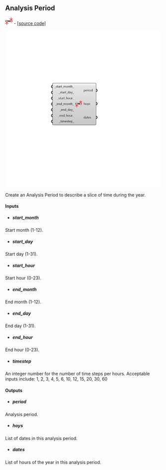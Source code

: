 ## Analysis Period
![](../../images/icons/Analysis_Period.png) - [[source code]](https://github.com/ladybug-tools/ladybug-grasshopper/blob/master/ladybug_grasshopper/src//LB%20Analysis%20Period.py)

![](../../images/components/Analysis_Period.png)

Create an Analysis Period to describe a slice of time during the year.
 



#### Inputs
* ##### start_month 
Start month (1-12). 
* ##### start_day 
Start day (1-31). 
* ##### start_hour 
Start hour (0-23). 
* ##### end_month 
End month (1-12). 
* ##### end_day 
End day (1-31). 
* ##### end_hour 
End hour (0-23). 
* ##### timestep 
An integer number for the number of time steps per hours. Acceptable inputs include: 1, 2, 3, 4, 5, 6, 10, 12, 15, 20, 30, 60 

#### Outputs
* ##### period
Analysis period. 
* ##### hoys
List of dates in this analysis period. 
* ##### dates
List of hours of the year in this analysis period. 
